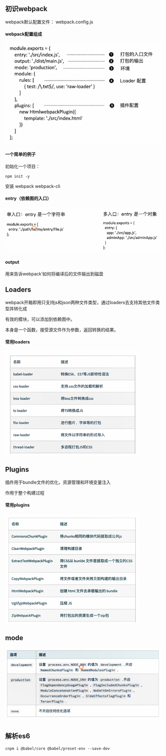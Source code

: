## 初识webpack



webpack默认配置文件： webpack.config.js



#### webpack配置组成

![1565246046392](./readme/1565246046392.png)







#### 一个简单的例子

初始化一个项目：

```shell
npm init -y
```

安装 webpack webpack-cli





#### entry（依赖图的入口）

![1565247914019](./readme/1565247914019.png)



#### output

用来告诉webpack‘如何将编译后的文件输出到磁盘







## Loaders



webpack开箱即用只支持js和json两种文件类型，通过loaders去支持其他文件类型并转化成

有效的模块，可以添加到依赖图中。

本身是一个函数，接受源文件作为参数，返回转换的结果。



#### 常用loaders

![1565249237875](./readme/1565249237875.png)





## Plugins

插件用于bundle文件的优化，资源管理和环境变量注入

作用于整个构建过程



#### 常用plugins

![1565249766050](./readme/1565249766050.png)







## mode

![1565250368515](./readme/1565250368515.png)





## 解析es6

```shell
cnpm i @babel/core @babel/preset-env --save-dev
```








